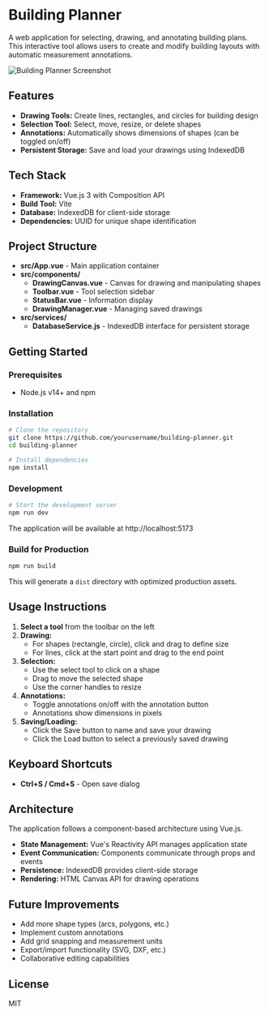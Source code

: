 # Building Planner

A web application for selecting, drawing, and annotating building plans. This interactive tool allows users to create and modify building layouts with automatic measurement annotations.

![Building Planner Screenshot](https://www.parabuild.com/downloads/Parabuild-v7-Reference-Manual/lib/NewItem3377.png)

## Features

- **Drawing Tools:** Create lines, rectangles, and circles for building design
- **Selection Tool:** Select, move, resize, or delete shapes
- **Annotations:** Automatically shows dimensions of shapes (can be toggled on/off)
- **Persistent Storage:** Save and load your drawings using IndexedDB

## Tech Stack

- **Framework:** Vue.js 3 with Composition API
- **Build Tool:** Vite
- **Database:** IndexedDB for client-side storage
- **Dependencies:** UUID for unique shape identification

## Project Structure

- **src/App.vue** - Main application container
- **src/components/**
  - **DrawingCanvas.vue** - Canvas for drawing and manipulating shapes
  - **Toolbar.vue** - Tool selection sidebar
  - **StatusBar.vue** - Information display
  - **DrawingManager.vue** - Managing saved drawings
- **src/services/**
  - **DatabaseService.js** - IndexedDB interface for persistent storage

## Getting Started

### Prerequisites

- Node.js v14+ and npm

### Installation

```sh
# Clone the repository
git clone https://github.com/yourusername/building-planner.git
cd building-planner

# Install dependencies
npm install
```

### Development

```sh
# Start the development server
npm run dev
```

The application will be available at http://localhost:5173

### Build for Production

```sh
npm run build
```

This will generate a `dist` directory with optimized production assets.

## Usage Instructions

1. **Select a tool** from the toolbar on the left
2. **Drawing:**
   - For shapes (rectangle, circle), click and drag to define size
   - For lines, click at the start point and drag to the end point
3. **Selection:**
   - Use the select tool to click on a shape
   - Drag to move the selected shape
   - Use the corner handles to resize
4. **Annotations:**
   - Toggle annotations on/off with the annotation button
   - Annotations show dimensions in pixels
5. **Saving/Loading:**
   - Click the Save button to name and save your drawing
   - Click the Load button to select a previously saved drawing

## Keyboard Shortcuts

- **Ctrl+S / Cmd+S** - Open save dialog

## Architecture

The application follows a component-based architecture using Vue.js.

- **State Management:** Vue's Reactivity API manages application state
- **Event Communication:** Components communicate through props and events
- **Persistence:** IndexedDB provides client-side storage
- **Rendering:** HTML Canvas API for drawing operations

## Future Improvements

- Add more shape types (arcs, polygons, etc.)
- Implement custom annotations
- Add grid snapping and measurement units
- Export/import functionality (SVG, DXF, etc.)
- Collaborative editing capabilities

## License

MIT
